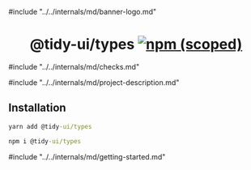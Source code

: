 #include "../../internals/md/banner-logo.md"

<h1 align="center">
  @tidy-ui/types
  <a href="https://www.npmjs.com/package/@tidy-ui/types">
    <img alt="npm (scoped)" src="https://img.shields.io/npm/v/@tidy-ui/types" />
  </a>
</h1>
#include "../../internals/md/checks.md"

#include "../../internals/md/project-description.md"

## Installation

```cmd
yarn add @tidy-ui/types
```

```cmd
npm i @tidy-ui/types
```

#include "../../internals/md/getting-started.md"
